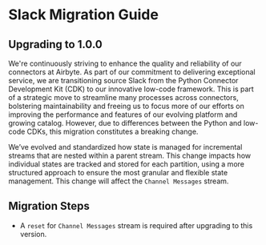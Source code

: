 # Slack Migration Guide

## Upgrading to 1.0.0

We're continuously striving to enhance the quality and reliability of our connectors at Airbyte. 
As part of our commitment to delivering exceptional service, we are transitioning source Slack from the
Python Connector Development Kit (CDK) to our innovative low-code framework. 
This is part of a strategic move to streamline many processes across connectors, bolstering maintainability and 
freeing us to focus more of our efforts on improving the performance and features of our evolving platform and growing catalog.
However, due to differences between the Python and low-code CDKs, this migration constitutes a breaking change. 

We’ve evolved and standardized how state is managed for incremental streams that are nested within a parent stream. 
This change impacts how individual states are tracked and stored for each partition, using a more structured approach
to ensure the most granular and flexible state management.
This change will affect the `Channel Messages` stream.

## Migration Steps
* A `reset` for `Channel Messages` stream is required after upgrading to this version.
